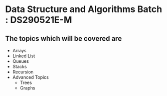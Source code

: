 # Data Structure and Algorithms Batch : DS290521E-M
## The topics which will be covered are

+ Arrays
+ Linked List
+ Queues
+ Stacks
+ Recursion
+ Advanced Topics
  + Trees
  + Graphs  